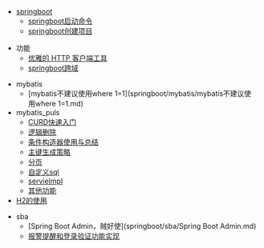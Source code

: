 - [springboot](springboot/README.md)
  - [springboot启动命令](springboot/springboot启动命令.md)
  - [springboot创建项目](springboot/start.md)

[comment]: <> (springboot常用的功能框架)
  - 功能
    - [优雅的 HTTP 客户端工具](springboot/功能/retrofit.md)
    - [springboot跨域](springboot/功能/springboot跨域.md)

[comment]: <> (持久层框架)
  - mybatis
    - [mybatis不建议使用where 1=1](springboot/mybatis/mybatis不建议使用where 1=1.md)
  - mybatis_puls
    - [CURD快速入门](springboot/mybatis_puls/CURD快速入门.md)
    - [逻辑删除](springboot/mybatis_puls/逻辑删除.md)
    - [条件构造器使用与总结](springboot/mybatis_puls/条件构造器使用与总结.md)
    - [主键生成策略](springboot/mybatis_puls/主键生成策略.md)
    - [分页](springboot/mybatis_puls/分页.md)
    - [自定义sql](springboot/mybatis_puls/自定义sql.md)
    - [servieImpl](springboot/mybatis_puls/servieImpl.md)
    - [其他功能](springboot/mybatis_puls/其他功能.md)
  - [H2的使用](springboot/H2的使用.md)

[comment]: <> (sba笔记需要完善)
  - sba
    - [Spring Boot Admin，贼好使](springboot/sba/Spring Boot Admin.md)
    - [报警提醒和登录验证功能实现](springboot/sba/报警提醒和登录验证功能实现.md)